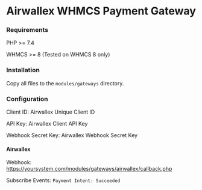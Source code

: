 # Airwallex WHMCS Payment Gateway

### Requirements

PHP >= 7.4

WHMCS >= 8 (Tested on WHMCS 8 only)

### Installation

Copy all files to the `modules/gateways` directory.

### Configuration

Client ID: Airwallex Unique Client ID

API Key: Airwallex Client API Key

Webhook Secret Key: Airwallex Webhook Secret Key

#### Airwallex

Webhook: https://yoursystem.com/modules/gateways/airwallex/callback.php

Subscribe Events: `Payment Intent: Succeeded`
